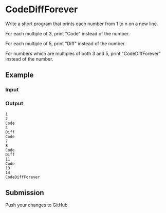 # CodeDiffForever

Write a short program that prints each number from 1 to n on a new line. 

For each multiple of 3, print "Code" instead of the number. 

For each multiple of 5, print "Diff" instead of the number. 

For numbers which are multiples of both 3 and 5, print "CodeDiffForever" instead of the number.

## Example 

### Input


### Output

```
1
2
Code
4
Diff
Code
7
8
Code
Diff
11
Code
13
14
CodeDiffForever
```

## Submission
Push your changes to GitHub
